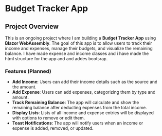 # Budget Tracker App

## Project Overview

This is an ongoing project where I am building a **Budget Tracker App** using **Blazor WebAssembly**. The goal of this app is to allow users to track their income and expenses, manage their budgets, and visualize the remaining balance.
I have made expense and income classes and i have made the html structure for the app and and addes bootsrap.



### Features (Planned)
- **Add Income**: Users can add their income details such as the source and the amount.
- **Add Expense**: Users can add expenses, categorizing them by type and amount.
- **Track Remaining Balance**: The app will calculate and show the remaining balance after deducting expenses from the total income.
- **Display Lists**: Lists of all income and expense entries will be displayed with options to remove or edit them.
- **Toast Notifications**: The app will notify users when an income or expense is added, removed, or updated.
